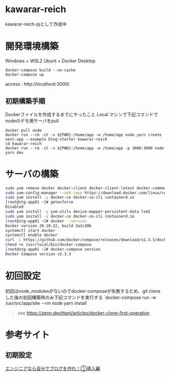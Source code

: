 # kawarar-reich
kawarar-reich-pjとして作成中

# 開発環境構築
Windows + WSL2 Ubunt + Docker Desktop

```
docker-compose build --no-cache
docker-compose up
```

access : http://localhost:3000/

## 初期構築手順
Dockerファイルを作成するまでにやったこと
Local マシンで下記コマンドでnodeのデモ用サーバをpull
```
docker pull node
docker run --rm -it -v ${PWD}:/home/app -w /home/app node yarn create next-app --example blog-starter kawarar-reich
cd kawarar-reich
docker run --rm -it -v ${PWD}:/home/app -w /home/app -p 3000:3000 node yarn dev
```

# サーバの構築

```bash
sudo yum remove docker docker-client docker-client-latest docker-common docker-latest docker-latest-logrotate docker-logrotate docker-engine docker-engine-selinux
sudo yum-config-manager --add-repo https://download.docker.com/linux/centos/docker-ce.repo
sudo yum install -y docker-ce docker-ce-cli containerd.io
[root@stg-app01 ~]# getenforce
Disabled
sudo yum install -y yum-utils device-mapper-persistent-data lvm2
sudo yum install -y docker-ce docker-ce-cli containerd.io
[root@stg-app01 ~]# docker --version
Docker version 20.10.22, build 3a2c30b
systemctl start docker
systemctl enable docker
curl -L https://github.com/docker/compose/releases/download/v2.3.3/docker-compose-`uname -s`-`uname -m` > /usr/local/bin/docker-compose
chmod +x /usr/local/bin/docker-compose
[root@stg-app01 ~]# docker-compose version
Docker Compose version v2.3.3
```

# 初回設定
初回はnode_modulesがないのでdocker-composeが失敗するため、git cloneした後の初回構築時のみ下記コマンドを実行する
`docker-compose run -w /usr/src/app/site --rm node yarn install

> see https://zenn.dev/ttani/articles/docker-clone-first-operation

# 参考サイト
## 初期設定
[エンジニアなら自分でブログを作れ！①導入編](https://zenn.dev/miketako3/articles/9b2b1a9ec13901)

